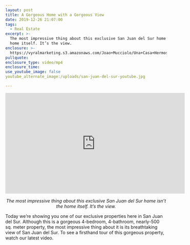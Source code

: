```yaml
---
layout: post
title: A Gorgeous Home with a Gorgeous View
date: 2019-12-26 21:07:00
tags:
  - Real Estate
excerpt: >-
  The most impressive thing about this exclusive San Juan del Sur home isn’t the
  home itself. It’s the view.
enclosure: >-
  https://vyralmarketing.s3.amazonaws.com/Joao+Mucciolo/Una+Casa+Hermosa+con+una+Vista+Hermosa.mp4
pullquote:
enclosure_type: video/mp4
enclosure_time:
use_youtube_image: false
youtube_alternate_image:/uploads/san-juan-del-sur-youtube.jpg

---
```


<iframe width="560" height="315" src="https://www.youtube.com/embed/_42AnC_Txq8" frameborder="0" allow="accelerometer; autoplay; encrypted-media; gyroscope; picture-in-picture" allowfullscreen=""></iframe>

<p style="text-align:center;"><em>The most impressive thing about this exclusive San Juan del Sur home isn’t the home itself. It’s the view.</em></p>

Today we’re showing you one of our exclusive properties here in San Juan del Sur. Although this is a gorgeous 4-bedroom, 4-bathroom, nearly-500 sq. meter property, the most impressive thing about it is its breathtaking view of San Juan del Sur. To see a firsthand tour of this gorgeous property, watch our latest video.

&nbsp;